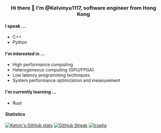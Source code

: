 <p align="center">
<h3 align="center">Hi there 👋 I'm @Kelvinyu1117, software engineer from Hong Kong</h3> 
</p>

#### I speak ...
* C++
* Python

#### I'm interested in ...
* High performance computing
* Heterogeneous computing (GPU/FPGA)
* Low latency programming techniques
* System performance optimization and measurement

#### I'm currently learning ...
* Rust

#### Statistics

[![Kelvin's GitHub stats](https://github-readme-stats-six-ebon.vercel.app/api?username=Kelvinyu1117&theme=nord)](https://github.com/anuraghazra/github-readme-stats)
[![GitHub Streak](https://streak-stats.demolab.com/?user=Kelvinyu1117&theme=nord)](https://git.io/streak-stats)
[![trophy](https://github-profile-trophy.vercel.app/?username=ryo-ma&theme=nord)](https://github.com/ryo-ma/github-profile-trophy)
